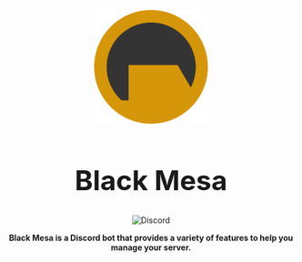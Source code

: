 <p align="center" style="margin-bottom: 0px !important;"> 
    <img src="https://github.com/blackmesadev/docs/blob/master/docs/assets/monogram.png" width=200>
</p>
<h1 align="center" style="font-size:48px"> Black Mesa</h1>

<div align="center">

![Discord](https://img.shields.io/discord/832311430019022848)

</div>

<div align="center">
  <strong>Black Mesa is a Discord bot that provides a variety of features to help you manage your server.</strong>
</div>
